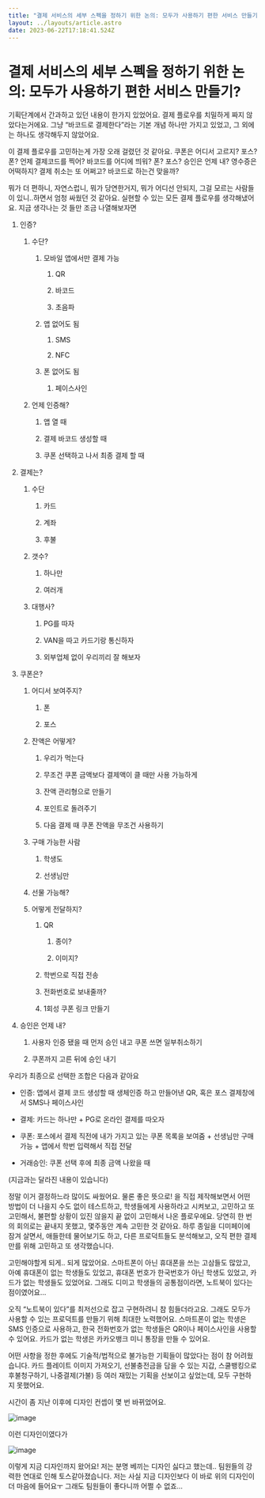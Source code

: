 ```yaml
---
title: "결제 서비스의 세부 스펙을 정하기 위한 논의: 모두가 사용하기 편한 서비스 만들기?"
layout: ../layouts/article.astro
date: 2023-06-22T17:18:41.524Z
---
```


# 결제 서비스의 세부 스펙을 정하기 위한 논의: 모두가 사용하기 편한 서비스 만들기?

기획단계에서 간과하고 있던 내용이 한가지 있었어요. 결제 플로우를 치밀하게 짜지 않았다는거에요. 그냥 “바코드로 결제한다”라는 기본 개념 하나만 가지고 있었고, 그 외에는 하나도 생각해두지 않았어요.

이 결제 플로우를 고민하는게 가장 오래 걸렸던 것 같아요. 쿠폰은 어디서 고르지? 포스? 폰? 언제 결제코드를 찍어? 바코드를 어디에 띄워? 폰? 포스? 승인은 언제 내? 영수증은 어떡하지? 결제 취소는 또 어쩌고? 바코드로 하는건 맞을까?

뭐가 더 편하니, 자연스럽니, 뭐가 당연한거지, 뭐가 어디선 안되지, 그걸 모르는 사람들이 있니..하면서 엄청 싸웠던 것 같아요. 실현할 수 있는 모든 결제 플로우를 생각해냈어요. 지금 생각나는 것 들만 조금 나열해보자면

1. 인증?

   1. 수단?

      1. 모바일 앱에서만 결제 가능

         1. QR

         2. 바코드

         3. 초음파

      2. 앱 없어도 됨

         1. SMS

         2. NFC

      3. 폰 없어도 됨

         1. 페이스사인

   2. 언제 인증해?

      1. 앱 열 때

      2. 결제 바코드 생성할 때

      3. 쿠폰 선택하고 나서 최종 결제 할 때

2. 결제는?

   1. 수단

      1. 카드

      2. 계좌

      3. 후불

   2. 갯수?

      1. 하나만

      2. 여러개

   3. 대행사?

      1. PG를 따자

      2. VAN을 따고 카드기랑 통신하자

      3. 외부업체 없이 우리끼리 잘 해보자

3. 쿠폰은?

   1. 어디서 보여주지?

      1. 폰

      2. 포스

   2. 잔액은 어떻게?

      1. 우리가 먹는다

      2. 무조건 쿠폰 금액보다 결제액이 클 때만 사용 가능하게

      3. 잔액 관리형으로 만들기

      4. 포인트로 돌려주기

      5. 다음 결제 때 쿠폰 잔액을 무조건 사용하기

   3. 구매 가능한 사람

      1. 학생도

      2. 선생님만

   4. 선물 가능해?

   5. 어떻게 전달하지?

      1. QR

         1. 종이?

         2. 이미지?

      2. 학번으로 직접 전송

      3. 전화번호로 보내줄까?

      4. 1회성 쿠폰 링크 만들기

4. 승인은 언제 내?

   1. 사용자 인증 됐을 때 먼저 승인 내고 쿠폰 쓰면 일부취소하기

   2. 쿠폰까지 고른 뒤에 승인 내기

우리가 최종으로 선택한 조합은 다음과 같아요

- 인증: 앱에서 결제 코드 생성할 때 생체인증 하고 만들어낸 QR, 혹은 포스 결제창에서 SMS나 페이스사인

- 결제: 카드는 하나만 + PG로 온라인 결제를 따오자

- 쿠폰: 포스에서 결제 직전에 내가 가지고 있는 쿠폰 목록을 보여줌 + 선생님만 구매 가능 + 앱에서 학번 입력해서 직접 전달

- 거래승인: 쿠폰 선택 후에 최종 금액 나왔을 때

(지금과는 달라진 내용이 있습니다)

정말 이거 결정하느라 많이도 싸웠어요. 물론 좋은 뜻으로! [](프로토타입)을 직접 제작해보면서 어떤 방법이 더 나을지 수도 없이 테스트하고, 학생들에게 사용하라고 시켜보고, 고민하고 또 고민해서, 불편할 상황이 있진 않을지 끝 없이 고민해서 나온 플로우에요. 당연히 한 번의 회의로는 끝내지 못했고, 몇주동안 계속 고민한 것 같아요. 하루 종일을 디미페이에 잠겨 살면서, 애들한테 물어보기도 하고, 다른 프로덕트들도 분석해보고, 오직 편한 결제만를 위해 고민하고 또 생각했습니다.

고민해야할게 되게.. 되게 많았어요. 스마트폰이 아닌 휴대폰을 쓰는 고삼들도 많았고, 아예 휴대폰이 없는 학생들도 있었고, 휴대폰 번호가 한국번호가 아닌 학생도 있었고, 카드가 없는 학생들도 있었어요. 그래도 디미고 학생들의 공통점이라면, 노트북이 있다는 점이였어요…

오직 “노트북이 있다”를 최저선으로 잡고 구현하려니 참 힘들더라고요. 그래도 모두가 사용할 수 있는 프로덕트를 만들기 위해 최대한 노력했어요. 스마트폰이 없는 학생은 SMS 인증으로 사용하고, 한국 전화번호가 없는 학생들은 QR이나 페이스사인을 사용할 수 있어요. 카드가 없는 학생은 카카오뱅크 미니 통장을 만들 수 있어요.

어떤 사항을 정한 후에도 기술적/법적으로 불가능한 기획들이 많았다는 점이 참 어려웠습니다. 카드 플레이트 이미지 가져오기, 선불충전금을 담을 수 있는 지갑, 스쿨뱅킹으로 후불청구하기, 나중결제(가불) 등 여러 재밌는 기획을 선보이고 싶었는데, 모두 구현하지 못했어요.

시간이 좀 지난 이후에 디자인 컨셉이 몇 번 바뀌었어요.

![image](../images/203573066-a04290cf-e986-4c65-8a35-667a8dae1c71.png)

이런 디자인이였다가

![image](../images/203573130-b495a273-6604-4eb4-a429-9237690fc4bc.png)

이렇게 지금 디자인까지 왔어요! 저는 분명 [](토스) 베끼는 디자인 싫다고 했는데.. 팀원들의 강력한 연대로 인해 토스같아졌습니다. 저는 사실 지금 디자인보다 이 바로 위의 디자인이 더 마음에 들어요ㅜ 그래도 팀원들이 좋다니까 어쩔 수 없죠…
